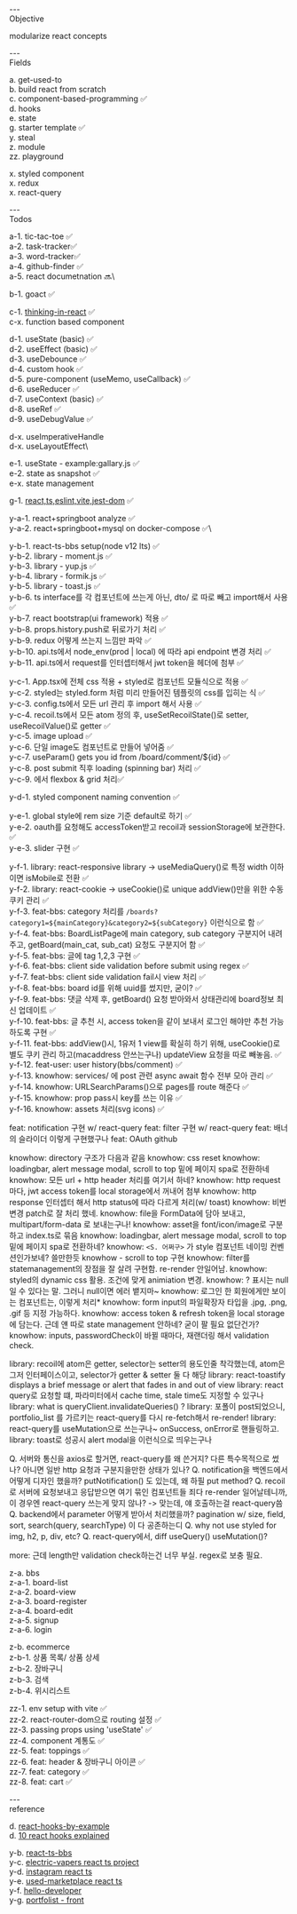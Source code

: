 ---\
Objective

modularize react concepts


---\
Fields

a. get-used-to\
b. build react from scratch\
c. component-based-programming :white_check_mark:\
d. hooks\
e. state\
g. starter template :white_check_mark:\
y. steal\
z. module\
zz. playground

x. styled component\
x. redux\
x. react-query




---\
Todos


a-1. tic-tac-toe :white_check_mark:\
a-2. task-tracker:white_check_mark:\
a-3. word-tracker:white_check_mark:\
a-4. github-finder :white_check_mark:\
a-5. react documetnation :soon:\

b-1. goact :white_check_mark:

c-1. [thinking-in-react](https://beta.reactjs.org/learn/thinking-in-react) :white_check_mark:\
c-x. function based component

d-1. useState (basic) :white_check_mark:\
d-2. useEffect (basic) :white_check_mark:\
d-3. useDebounce :white_check_mark:\
d-4. custom hook :white_check_mark:\
d-5. pure-component (useMemo, useCallback) :white_check_mark:\
d-6. useReducer :white_check_mark:\
d-7. useContext (basic) :white_check_mark:\
d-8. useRef :white_check_mark:\
d-9. useDebugValue :white_check_mark:

d-x. useImperativeHandle\
d-x. useLayoutEffect\


e-1. useState - example:gallary.js :white_check_mark:\
e-2. state as snapshot :white_check_mark:\
e-x. state management

g-1. [react,ts,eslint,vite,jest-dom](https://www.youtube.com/watch?v=cchqeWY0Nak&t=3s&ab_channel=CodingGarden) :white_check_mark:


y-a-1. react+springboot analyze :white_check_mark:\
y-a-2. react+springboot+mysql on docker-compose :white_check_mark:\

y-b-1. react-ts-bbs setup(node v12 lts) :white_check_mark:\
y-b-2. library - moment.js :white_check_mark:\
y-b-3. library - yup.js :white_check_mark:\
y-b-4. library - formik.js :white_check_mark:\
y-b-5. library - toast.js :white_check_mark:\
y-b-6. ts interface를 각 컴포넌트에 쓰는게 아닌, dto/ 로 따로 빼고 import해서 사용 :white_check_mark:\
y-b-7. react bootstrap(ui framework) 적용 :white_check_mark:\
y-b-8. props.history.push로 뒤로가기 처리 :white_check_mark:\
y-b-9. redux 어떻게 쓰는지 느낌만 파악 :white_check_mark:\
y-b-10. api.ts에서 node_env(prod | local) 에 따라 api endpoint 변경 처리 :white_check_mark:\
y-b-11. api.ts에서 request를 인터셉터해서 jwt token을 헤더에 첨부 :white_check_mark:

y-c-1. App.tsx에 전체 css 적용 + styled로 컴포넌트 모듈식으로 적용 :white_check_mark:\
y-c-2. styled는 styled.form 처럼 미리 만들어진 템플릿의 css를 입히는 식 :white_check_mark:\
y-c-3. config.ts에서 모든 url 관리 후 import 해서 사용 :white_check_mark:\
y-c-4. recoil.ts에서 모든 atom 정의 후, useSetRecoilState()로 setter, useRecoilValue()로 getter :white_check_mark:\
y-c-5. image upload :white_check_mark:\
y-c-6. 단일 image도 컴포넌트로 만들어 넣어줌 :white_check_mark:\
y-c-7. useParam() gets you id from /board/comment/${id} :white_check_mark:\
y-c-8. post submit 직후 loading (spinning bar) 처리 :white_check_mark:\
y-c-9. <Container >에서 flexbox & grid 처리:white_check_mark:

y-d-1. styled component naming convention :white_check_mark:

y-e-1. global style에 rem size 기준 default로 하기 :white_check_mark:\
y-e-2. oauth를 요청해도 accessToken받고 recoil과 sessionStorage에 보관한다. :white_check_mark:\
y-e-3. slider 구현 :white_check_mark:

y-f-1. library: react-responsive library -> useMediaQuery()로 특정 width 이하이면 isMobile로 전환 :white_check_mark:\
y-f-2. library: react-cookie -> useCookie()로 unique addView()만을 위한 수동 쿠키 관리 :white_check_mark:\
y-f-3. feat-bbs: category 처리를 `/boards?category1=${mainCategory}&category2=${subCategory}` 이런식으로 함 :white_check_mark:\
y-f-4. feat-bbs: BoardListPage에 main category, sub category 구분지어 내려주고, getBoard(main_cat, sub_cat) 요청도 구분지어 함 :white_check_mark:\
y-f-5. feat-bbs: 글에 tag 1,2,3 구현 :white_check_mark:\
y-f-6. feat-bbs: client side validation before submit using regex :white_check_mark:\
y-f-7. feat-bbs: client side validation fail시 view 처리 :white_check_mark:\
y-f-8. feat-bbs: board id를 위해 uuid를 썼지만, 굳이? :white_check_mark:\
y-f-9. feat-bbs: 댓글 삭제 후, getBoard() 요청 받아와서 상태관리에 board정보 최신 업데이트 :white_check_mark:\
y-f-10. feat-bbs: 글 추천 시, access token을 같이 보내서 로그인 해야만 추천 가능하도록 구현 :white_check_mark:\
y-f-11. feat-bbs: addView()시, 1유저 1 view를 확실히 하기 위해, useCookie()로 별도 쿠키 관리 하고(macaddress 안쓰는구나) updateView 요청을 따로 빼놓음. :white_check_mark:\
y-f-12. feat-user: user history(bbs/comment) :white_check_mark:\
y-f-13. knowhow: services/ 에 post 관련 async await 함수 전부 모아 관리 :white_check_mark:\
y-f-14. knowhow: URLSearchParams()으로 pages를 route 해준다 :white_check_mark:\
y-f-15. knowhow: prop pass시 key를 쓰는 이유 :white_check_mark:\
y-f-16. knowhow: assets 처리(svg icons) :white_check_mark:


feat: notification 구현 w/ react-query
feat: filter 구현 w/ react-query
feat: 배너의 슬라이더 이렇게 구현했구나
feat: OAuth github


knowhow: directory 구조가 다음과 같음
knowhow: css reset
knowhow: loadingbar, alert message modal, scroll to top 밑에 페이지 spa로 전환하네
knowhow: 모든 url + http header 처리를 여기서 하네?
knowhow: http request 마다, jwt access token를 local storage에서 꺼내어 첨부
knowhow: http response 인터셉터 해서 http status에 따라 다르게 처리(w/ toast)
knowhow: 비번변경 patch로 잘 처리 했네.
knowhow: file을 FormData에 담아 보내고, multipart/form-data 로 보내는구나!
knowhow: asset을 font/icon/image로 구분하고 index.ts로 묶음
knowhow: loadingbar, alert message modal, scroll to top 밑에 페이지 spa로 전환하네?
knowhow: `<S. 어쩌구>` 가 style 컴포넌트 네이밍 컨벤션인가보네? 쓸만한듯
knowhow - scroll to top 구현
knowhow: filter를 statemanagement의 장점을 잘 살려 구현함. re-render 안일어남.
knowhow: styled의 dynamic css 활용. 조건에 맞게 animiation 변경.
knowhow: ? 표시는 null일 수 있다는 말. 그러니 null이면 에러 뱉지마~
knowhow: 로그인 한 회원에게만 보이는 컴포넌트는, 이렇게 처리*
knowhow: form input의 파일확장자 타입을 .jpg, .png, .gif 등 지정 가능하다.
knowhow: access token & refresh token을 local storage에 담는다. 근데 얜 따로 state management 안하네? 굳이 팔 필요 없단건가?
knowhow: inputs, passwordCheck이 바뀔 때마다, 재랜더링 해서 validation check.


library: recoil에 atom은 getter, selector는 setter의 용도인줄 착각했는데, atom은 그저 인터페이스이고, selector가 getter & setter 둘 다 해당
library: react-toastify displays a brief message or alert that fades in and out of view
library: react query로 요청할 떄, 파라미터에서 cache time, stale time도 지정할 수 있구나
library: what is queryClient.invalidateQueries() ?
library: 포폴이 post되었으니, portfolio_list 를 가르키는 react-query를 다시 re-fetch해서 re-render!
library: react-query를 useMutation으로 쓰는구나~ onSuccess, onError로 핸들링하고.
library: toast로 성공시 alert modal을 이런식으로 띄우는구나


Q. 서버와 통신을 axios로 할거면, react-query를 왜 쓴거지? 다른 특수목적으로 썼나? 아니면 일반 http 요청과 구분지을만한 상태가 있나?
Q. notification을 백엔드에서 어떻게 디자인 했을까? putNotification() 도 있는데, 왜 하필 put method?
Q. recoil로 서버에 요청보내고 응답받으면 여기 묶인 컴포넌트들 죄다 re-render 일어날테니까, 이 경우엔 react-query 쓰는게 맞지 않나? -> 맞는데, 얘 호출하는걸 react-query씀
Q. backend에서 parameter 어떻게 받아서 처리했을까? pagination w/ size, field, sort, search(query, searchType) 이 다 공존하는디
Q. why not use styled for img, h2, p, div, etc?
Q. react-query에서, diff useQuery() useMutation()?


more: 근데 length만 validation check하는건 너무 부실. regex로 보충 필요.


z-a. bbs\
z-a-1. board-list\
z-a-2. board-view\
z-a-3. board-register\
z-a-4. board-edit\
z-a-5. signup\
z-a-6. login

z-b. ecommerce\
z-b-1. 상품 목록/ 상품 상세\
z-b-2. 장바구니\
z-b-3. 검색\
z-b-4. 위시리스트

zz-1. env setup with vite :white_check_mark:\
zz-2. react-router-dom으로 routing 설정 :white_check_mark:\
zz-3. passing props using 'useState' :white_check_mark:\
zz-4. component 계통도 :white_check_mark:\
zz-5. feat: toppings :white_check_mark:\
zz-6. feat: header & 장바구니 아이콘 :white_check_mark:\
zz-7. feat: category :white_check_mark:\
zz-8. feat: cart :white_check_mark:


---\
reference


d. [react-hooks-by-example](https://github.com/Lemoncode/react-hooks-by-example) \
d. [10 react hooks explained](https://www.youtube.com/watch?v=TNhaISOUy6Q&ab_channel=Fireship)

y-b. [react-ts-bbs](https://github.com/eastflag/react-board-typescript) \
y-c. [electric-vapers react ts project](https://github.com/imkdw/toy-project.git) \
y-d. [instagram react ts](https://github.com/imkdw/toy-project) \
y-e. [used-marketplace react ts](https://github.com/imkdw/used-marketplace) \
y-f. [hello-developer](https://github.com/imkdw/hdev_client) \
y-g. [portfolist - front](https://github.com/DSM-Portfolist/Portfolist-Front)
